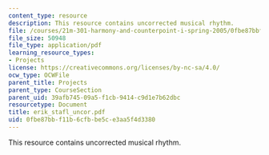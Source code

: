 ```yaml
---
content_type: resource
description: This resource contains uncorrected musical rhythm.
file: /courses/21m-301-harmony-and-counterpoint-i-spring-2005/0fbe87bbf11b6cfbbe5ce3aa5f4d3380_erik_stafl_uncor.pdf
file_size: 50948
file_type: application/pdf
learning_resource_types:
- Projects
license: https://creativecommons.org/licenses/by-nc-sa/4.0/
ocw_type: OCWFile
parent_title: Projects
parent_type: CourseSection
parent_uid: 39afb745-09a5-f1cb-9414-c9d1e7b62dbc
resourcetype: Document
title: erik_stafl_uncor.pdf
uid: 0fbe87bb-f11b-6cfb-be5c-e3aa5f4d3380
---
```

This resource contains uncorrected musical rhythm.